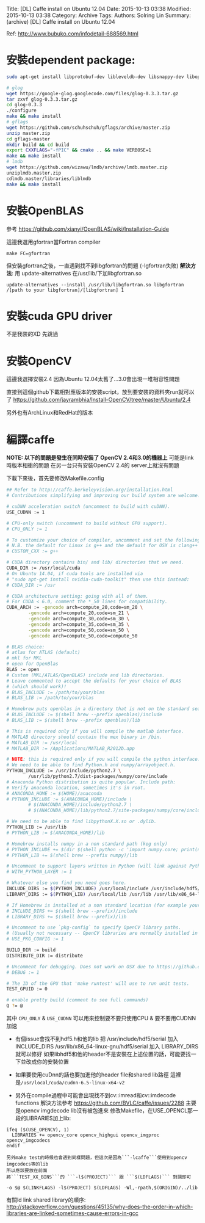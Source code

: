 Title: [DL] Caffe install on Ubuntu 12.04
Date: 2015-10-13 03:38
Modified: 2015-10-13 03:38
Category: Archive
Tags: 
Authors: Solring Lin
Summary: (archive) [DL] Caffe install on Ubuntu 12.04


Ref:
http://www.bubuko.com/infodetail-688569.html

# 安裝dependent package:
``` sh
sudo apt-get install libprotobuf-dev libleveldb-dev libsnappy-dev libopencv-dev libboost-all-dev libhdf5-serial-dev

# glog
wget https://google-glog.googlecode.com/files/glog-0.3.3.tar.gz
tar zxvf glog-0.3.3.tar.gz
cd glog-0.3.3
./configure
make && make install
# gflags
wget https://github.com/schuhschuh/gflags/archive/master.zip
unzip master.zip
cd gflags-master
mkdir build && cd build
export CXXFLAGS="-fPIC" && cmake .. && make VERBOSE=1
make && make install
# lmdb
wget https://github.com/wizawu/lmdb/archive/lmdb.master.zip
unziplmdb.master.zip
cdlmdb.master/libraries/liblmdb
make && make install
```

# 安裝OpenBLAS

參考 https://github.com/xianyi/OpenBLAS/wiki/Installation-Guide

這邊我選用gfortran當Fortran compiler
```
make FC=gfortran
```

但安裝gfortran之後，一直遇到找不到libgfortran的問題 (-lgfortran失敗)
**解決方法**: 用 update-alternatives 在/usr/lib/下加libgfortran.so
```
update-alternatives --install /usr/lib/libgfortran.so libgfortran /[path to your libgfortran]/[libgfortran] 1
```

# 安裝cuda GPU driver
不是我裝的XD 先跳過

# 安裝OpenCV

這邊我選擇安裝2.4 
因為Ubuntu 12.04太舊了...3.0會出現一堆相容性問題

直接到這個github下載相對應版本的安裝script，放到要安裝的資料夾run就可以了
https://github.com/jayrambhia/Install-OpenCV/tree/master/Ubuntu/2.4

另外也有ArchLinux和RedHat的版本

# 編譯caffe

**NOTE: 以下的問題是發生在同時安裝了 OpenCV 2.4和3.0的機器上**
可能是link時版本相衝的問題
在另一台只有安裝OpenCV 2.4的 server上就沒有問題

下載下來後，首先要修改Makefile.config
``` sh
## Refer to http://caffe.berkeleyvision.org/installation.html
# Contributions simplifying and improving our build system are welcome!

# cuDNN acceleration switch (uncomment to build with cuDNN).
USE_CUDNN := 1

# CPU-only switch (uncomment to build without GPU support).
# CPU_ONLY := 1

# To customize your choice of compiler, uncomment and set the following.
# N.B. the default for Linux is g++ and the default for OSX is clang++
# CUSTOM_CXX := g++

# CUDA directory contains bin/ and lib/ directories that we need.
CUDA_DIR := /usr/local/cuda
# On Ubuntu 14.04, if cuda tools are installed via
# "sudo apt-get install nvidia-cuda-toolkit" then use this instead:
# CUDA_DIR := /usr

# CUDA architecture setting: going with all of them.
# For CUDA < 6.0, comment the *_50 lines for compatibility.
CUDA_ARCH := -gencode arch=compute_20,code=sm_20 \
		-gencode arch=compute_20,code=sm_21 \
		-gencode arch=compute_30,code=sm_30 \
		-gencode arch=compute_35,code=sm_35 \
		-gencode arch=compute_50,code=sm_50 \
		-gencode arch=compute_50,code=compute_50

# BLAS choice:
# atlas for ATLAS (default)
# mkl for MKL
# open for OpenBlas
BLAS := open
# Custom (MKL/ATLAS/OpenBLAS) include and lib directories.
# Leave commented to accept the defaults for your choice of BLAS
# (which should work)!
# BLAS_INCLUDE := /path/to/your/blas
# BLAS_LIB := /path/to/your/blas

# Homebrew puts openblas in a directory that is not on the standard search path
# BLAS_INCLUDE := $(shell brew --prefix openblas)/include
# BLAS_LIB := $(shell brew --prefix openblas)/lib

# This is required only if you will compile the matlab interface.
# MATLAB directory should contain the mex binary in /bin.
# MATLAB_DIR := /usr/local
# MATLAB_DIR := /Applications/MATLAB_R2012b.app

# NOTE: this is required only if you will compile the python interface.
# We need to be able to find Python.h and numpy/arrayobject.h.
PYTHON_INCLUDE := /usr/include/python2.7 \
		/usr/lib/python2.7/dist-packages/numpy/core/include
# Anaconda Python distribution is quite popular. Include path:
# Verify anaconda location, sometimes it's in root.
# ANACONDA_HOME := $(HOME)/anaconda
# PYTHON_INCLUDE := $(ANACONDA_HOME)/include \
		# $(ANACONDA_HOME)/include/python2.7 \
		# $(ANACONDA_HOME)/lib/python2.7/site-packages/numpy/core/include \

# We need to be able to find libpythonX.X.so or .dylib.
PYTHON_LIB := /usr/lib
# PYTHON_LIB := $(ANACONDA_HOME)/lib

# Homebrew installs numpy in a non standard path (keg only)
# PYTHON_INCLUDE += $(dir $(shell python -c 'import numpy.core; print(numpy.core.__file__)'))/include
# PYTHON_LIB += $(shell brew --prefix numpy)/lib

# Uncomment to support layers written in Python (will link against Python libs)
# WITH_PYTHON_LAYER := 1

# Whatever else you find you need goes here.
INCLUDE_DIRS := $(PYTHON_INCLUDE) /usr/local/include /usr/include/hdf5/serial /usr/local/cuda/cudnn-6.5-linux-x64-v2
LIBRARY_DIRS := $(PYTHON_LIB) /usr/local/lib /usr/lib /usr/lib/x86_64-linux-gnu/hdf5/serial /usr/local/cuda/cudnn-6.5-linux-x64-v2

# If Homebrew is installed at a non standard location (for example your home directory) and you use it for general dependencies
# INCLUDE_DIRS += $(shell brew --prefix)/include
# LIBRARY_DIRS += $(shell brew --prefix)/lib

# Uncomment to use `pkg-config` to specify OpenCV library paths.
# (Usually not necessary -- OpenCV libraries are normally installed in one of the above $LIBRARY_DIRS.)
# USE_PKG_CONFIG := 1

BUILD_DIR := build
DISTRIBUTE_DIR := distribute

# Uncomment for debugging. Does not work on OSX due to https://github.com/BVLC/caffe/issues/171
# DEBUG := 1

# The ID of the GPU that 'make runtest' will use to run unit tests.
TEST_GPUID := 0

# enable pretty build (comment to see full commands)
Q ?= @
```

其中 ```CPU_ONLY``` & ```USE_CUDNN``` 可以用來控制要不要只使用CPU & 要不要用CUDNN加速

- 有個issue會找不到hdf5.h和他的lib
	把 /usr/include/hdf5/serial 加入 INCLUDE_DIRS
	/usr/lib/x86_64-linux-gnu/hdf5/serial 加入 LIBRARY_DIRS 就可以修好
	如果libhdf5和他的header不是安裝在上述位置的話，可能要找一下並改成你的安裝位置

- 如果要使用cuDnn的話也要加進他的header file和shared lib路徑
	這裡是```/usr/local/cuda/cudnn-6.5-linux-x64-v2```

- 另外在compile過程中可能會出現找不到cv::imread和cv::imdecode functions
	解決方法參考 https://github.com/BVLC/caffe/issues/2288
	主要是opencv imgdecode lib沒有被包進來
	修改Makefile，在USE_OPENCL那一段的LIBRARIES加上lib:
``` 
ifeq ($(USE_OPENCV), 1)                                                                    
  LIBRARIES += opencv_core opencv_highgui opencv_imgproc opencv_imgcodecs
endif  
```

	另外make test的時候也會遇到同樣問題，但這次是因為```-lcaffe```使用到opencv imgcodecs等的lib
	所以應該要放在前面
	將```TEST_XX_BINS```的 ```-l$(PROJECT)``` 跟 ```$(LDFLAGS)``` 對調即可
```
-o $@ $(LINKFLAGS) -l$(PROJECT) $(LDFLAGS) -Wl,-rpath,$(ORIGIN)/../lib
```

有關ld link shared library的順序:
http://stackoverflow.com/questions/45135/why-does-the-order-in-which-libraries-are-linked-sometimes-cause-errors-in-gcc

